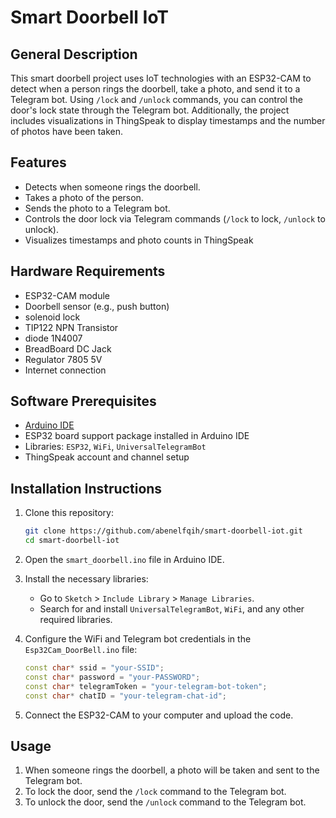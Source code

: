 # Smart Doorbell IoT

## General Description

This smart doorbell project uses IoT technologies with an ESP32-CAM to detect when a person rings the doorbell, take a photo, and send it to a Telegram bot. Using `/lock` and `/unlock` commands, you can control the door's lock state through the Telegram bot.  Additionally, the project includes visualizations in ThingSpeak to display timestamps and the number of photos have been taken.


## Features

- Detects when someone rings the doorbell.
- Takes a photo of the person.
- Sends the photo to a Telegram bot.
- Controls the door lock via Telegram commands (`/lock` to lock, `/unlock` to unlock).
-  Visualizes timestamps and photo counts in ThingSpeak

## Hardware Requirements

- ESP32-CAM module
- Doorbell sensor (e.g., push button)
- solenoid lock
- TIP122 NPN Transistor
- diode 1N4007
- BreadBoard DC Jack
- Regulator 7805 5V
- Internet connection

## Software Prerequisites

- [Arduino IDE](https://www.arduino.cc/en/Main/Software)
- ESP32 board support package installed in Arduino IDE
- Libraries: `ESP32`, `WiFi`, `UniversalTelegramBot`
- ThingSpeak account and channel setup

## Installation Instructions

1. Clone this repository:
    ```bash
    git clone https://github.com/abenelfqih/smart-doorbell-iot.git
    cd smart-doorbell-iot
    ```
2. Open the `smart_doorbell.ino` file in Arduino IDE.

3. Install the necessary libraries:
    - Go to `Sketch` > `Include Library` > `Manage Libraries`.
    - Search for and install `UniversalTelegramBot`, `WiFi`, and any other required libraries.

4. Configure the WiFi and Telegram bot credentials in the `Esp32Cam_DoorBell.ino` file:
    ```cpp
    const char* ssid = "your-SSID";
    const char* password = "your-PASSWORD";
    const char* telegramToken = "your-telegram-bot-token";
    const char* chatID = "your-telegram-chat-id";
    ```

5. Connect the ESP32-CAM to your computer and upload the code.

## Usage

1. When someone rings the doorbell, a photo will be taken and sent to the Telegram bot.
2. To lock the door, send the `/lock` command to the Telegram bot.
3. To unlock the door, send the `/unlock` command to the Telegram bot.


